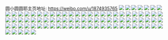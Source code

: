 圆小圆圆耶主页地址: https://weibo.com/u/1874935765 
![](https://wx4.sinaimg.cn/mw2000/6fc13fd5gy1h9cszz4jvvj22c0340b2a.jpg) 
![](https://wx4.sinaimg.cn/mw2000/6fc13fd5gy1h8omki4prjj22102pdu0y.jpg) 
![](https://wx4.sinaimg.cn/mw2000/6fc13fd5gy1h8omkonqmqj21zt2nskjn.jpg) 
![](https://wx4.sinaimg.cn/mw2000/6fc13fd5gy1h8omktwvytj21te2f64qp.jpg) 
![](https://wx4.sinaimg.cn/mw2000/6fc13fd5gy1h6u35ijxojj22dr36a100.jpg) 
![](https://wx4.sinaimg.cn/mw2000/6fc13fd5gy1h6u364nrw4j215o1ihtrt.jpg) 
![](https://wx4.sinaimg.cn/mw2000/6fc13fd5gy1h6u35amlufj20xc2307wh.jpg) 
![](https://wx4.sinaimg.cn/mw2000/6fc13fd5gy1h6u35wt2xsj21yd2lukjm.jpg) 
![](https://wx4.sinaimg.cn/mw2000/6fc13fd5gy1h6u35yomjij21xj2wenpd.jpg) 
![](https://wx4.sinaimg.cn/mw2000/6fc13fd5gy1h6u356qk32j22c0340u0y.jpg) 
![](https://wx4.sinaimg.cn/mw2000/6fc13fd5gy1h6u361ezehj22c033znpe.jpg) 
![](https://wx4.sinaimg.cn/mw2000/6fc13fd5gy1h6u35m6gfsj22c033znpe.jpg) 
![](https://wx4.sinaimg.cn/mw2000/6fc13fd5ly1h6mdy7pfugj22c0340u0z.jpg) 
![](https://wx4.sinaimg.cn/mw2000/6fc13fd5ly1h6mdyisdeej20xc3pcu0y.jpg) 
![](https://wx4.sinaimg.cn/mw2000/6fc13fd5ly1h6mdycdtg4j215o1qjdpn.jpg) 
![](https://wx4.sinaimg.cn/mw2000/6fc13fd5ly1h6mdz1ksrgj21o0280npd.jpg) 
![](https://wx4.sinaimg.cn/mw2000/6fc13fd5ly1h6lhvs8xnmj228o2zk7wk.jpg) 
![](https://wx4.sinaimg.cn/mw2000/6fc13fd5ly1h6lhuyvfo8j223w2t6ari.jpg) 
![](https://wx4.sinaimg.cn/mw2000/6fc13fd5ly1h6lhuf5fm8j22c0340e85.jpg) 
![](https://wx4.sinaimg.cn/mw2000/6fc13fd5ly1h6lhuigmcjj22da35ste9.jpg) 
![](https://wx4.sinaimg.cn/mw2000/6fc13fd5gy1h6fs6n6f4fj216o1kw4qp.jpg) 
![](https://wx4.sinaimg.cn/mw2000/6fc13fd5gy1h6fs6efvwej21tl2fg7b6.jpg) 
![](https://wx4.sinaimg.cn/mw2000/6fc13fd5gy1h6fs7sh2rqj22c03427fe.jpg) 
![](https://wx4.sinaimg.cn/mw2000/6fc13fd5gy1h6fs6k0rmjj21jj220tee.jpg) 
![](https://wx4.sinaimg.cn/mw2000/6fc13fd5gy1h640awulh2j20n00uogm2.jpg) 
![](https://wx4.sinaimg.cn/mw2000/6fc13fd5gy1h5utqcsyjxj23402c0tiy.jpg) 
![](https://wx4.sinaimg.cn/mw2000/6fc13fd5gy1h5utqhnrxoj22c0340wnh.jpg) 
![](https://wx4.sinaimg.cn/mw2000/6fc13fd5gy1h5utqkcrxmj22wf26b1ky.jpg) 
![](https://wx4.sinaimg.cn/mw2000/6fc13fd5gy1h5utqw55nbj22c0340dxh.jpg) 
![](https://wx4.sinaimg.cn/mw2000/6fc13fd5gy1h5utr7iws9j22ff38fal3.jpg) 
![](https://wx4.sinaimg.cn/mw2000/6fc13fd5gy1h5utq75z5qj22c0340h3z.jpg) 
![](https://wx4.sinaimg.cn/mw2000/6fc13fd5gy1h5utu4ibeaj22c0340hdu.jpg) 
![](https://wx4.sinaimg.cn/mw2000/6fc13fd5gy1h5utrjq7xyj22c0340hdv.jpg) 
![](https://wx4.sinaimg.cn/mw2000/6fc13fd5gy1h5utu6e1tij22c0342qv5.jpg) 
![](https://wx4.sinaimg.cn/mw2000/6fc13fd5gy1h5rfwct1kxj22801o0qv5.jpg) 
![](https://wx4.sinaimg.cn/mw2000/6fc13fd5gy1h5rfwibqqaj21zs2nq1ky.jpg) 
![](https://wx4.sinaimg.cn/mw2000/6fc13fd5gy1h5rfvgzgyij20m20m2gp3.jpg) 
![](https://wx4.sinaimg.cn/mw2000/6fc13fd5gy1h5rfvfbmtvj22dr36a4qs.jpg) 
![](https://wx4.sinaimg.cn/mw2000/6fc13fd5gy1h5rfvgfn0sj20zk1hcjxv.jpg) 
![](https://wx4.sinaimg.cn/mw2000/6fc13fd5gy1h5rfw1qm89j21xq2ky4qq.jpg) 
![](https://wx4.sinaimg.cn/mw2000/6fc13fd5gy1h5rfvvrpt1j22c03407wj.jpg) 
![](https://wx4.sinaimg.cn/mw2000/6fc13fd5gy1h5rfwu6kacj22c0340b2a.jpg) 
![](https://wx4.sinaimg.cn/mw2000/6fc13fd5gy1h5rfwrs0xpj22c0340qv6.jpg) 
![](https://wx4.sinaimg.cn/mw2000/6fc13fd5gy1h5rfvmygm5j21wl2jg4ob.jpg) 
![](https://wx4.sinaimg.cn/mw2000/6fc13fd5gy1h5rfwmlqaij222i2rcx6p.jpg) 
![](https://wx4.sinaimg.cn/mw2000/6fc13fd5gy1h5cd2fuskrj22c0340qv6.jpg) 
![](https://wx4.sinaimg.cn/mw2000/6fc13fd5gy1h5cd2iyhjtj21te2f6x6p.jpg) 
![](https://wx4.sinaimg.cn/mw2000/6fc13fd5gy1h4v4bpkqloj21t32ds7wh.jpg) 
![](https://wx4.sinaimg.cn/mw2000/6fc13fd5gy1h4v4c48yt3j22c02c0e82.jpg) 
![](https://wx4.sinaimg.cn/mw2000/6fc13fd5gy1h4v4c0y3x1j231t31d4qr.jpg) 
![](https://wx4.sinaimg.cn/mw2000/6fc13fd5gy1h4swc3jzr6j22c03407wk.jpg) 
![](https://wx4.sinaimg.cn/mw2000/6fc13fd5gy1h4g1kn1e4zj22c0340qv7.jpg) 
![](https://wx4.sinaimg.cn/mw2000/6fc13fd5gy1h4g1ks4tx6j22c03401kz.jpg) 
![](https://wx4.sinaimg.cn/mw2000/6fc13fd5gy1h4g1kpqb1lj22c02c0u0y.jpg) 
![](https://wx4.sinaimg.cn/mw2000/6fc13fd5gy1h3cnz58v5vj21o0280qv5.jpg) 
![](https://wx4.sinaimg.cn/mw2000/6fc13fd5gy1h3cnyu2d3hj21o0280kjl.jpg) 
![](https://wx4.sinaimg.cn/mw2000/6fc13fd5gy1h1wjt1lmnzj22082obkjm.jpg) 
![](https://wx4.sinaimg.cn/mw2000/6fc13fd5gy1h1wjsvv768j21vl2i4npe.jpg) 
![](https://wx4.sinaimg.cn/mw2000/6fc13fd5gy1h1wjspk7ghj22382sbu0y.jpg) 
![](https://wx4.sinaimg.cn/mw2000/6fc13fd5gy1h1wjtco3ssj220u2p4b2b.jpg) 
![](https://wx4.sinaimg.cn/mw2000/6fc13fd5gy1h1wjthuuq3j22c0340kjn.jpg) 
![](https://wx4.sinaimg.cn/mw2000/6fc13fd5gy1h1wjt6iyulj21x72k91kz.jpg) 
![](https://wx4.sinaimg.cn/mw2000/6fc13fd5gy1h057ppeuchj22502upx6q.jpg) 
![](https://wx4.sinaimg.cn/mw2000/6fc13fd5gy1gzktrtiirjj21bw1rve3u.jpg) 
![](https://wx4.sinaimg.cn/mw2000/6fc13fd5gy1gx7wbvhaglj22c0340qv6.jpg) 
![](https://wx4.sinaimg.cn/mw2000/0022T2rrgy1guoizqusz6j62801o0npd02.jpg) 
![](https://wx4.sinaimg.cn/mw2000/0022T2rrgy1guoja0g26uj62c02c0hdu02.jpg) 
![](https://wx4.sinaimg.cn/mw2000/0022T2rrgy1guoj7obgsrj61h71yyb2902.jpg) 
![](https://wx4.sinaimg.cn/mw2000/6fc13fd5gy1gr0gpz9uidj21o0280u0x.jpg) 
![](https://wx4.sinaimg.cn/mw2000/6fc13fd5gy1gr0gq2q0jpj21o02801ky.jpg) 
![](https://wx4.sinaimg.cn/mw2000/6fc13fd5gy1gr0gpxifvej21o0280u0x.jpg) 
![](https://wx4.sinaimg.cn/mw2000/6fc13fd5gy1gr0gq0os4dj22801o0u0x.jpg) 
![](https://wx4.sinaimg.cn/mw2000/6fc13fd5gy1gr0gq7rne4j21o02807qf.jpg) 
![](https://wx4.sinaimg.cn/mw2000/6fc13fd5gy1gr0gpve2o5j22801o01ky.jpg) 
![](https://wx4.sinaimg.cn/mw2000/6fc13fd5gy1gr0gq60u6pj22c02c07wh.jpg) 
![](https://wx4.sinaimg.cn/mw2000/6fc13fd5gy1gr0gq4032mj22c02c0e81.jpg) 
![](https://wx4.sinaimg.cn/mw2000/6fc13fd5gy1gp3i3zespaj227u1o0e81.jpg) 
![](https://wx4.sinaimg.cn/mw2000/6fc13fd5gy1gp3i3y1wdcj21ns27sb2a.jpg) 
![](https://wx4.sinaimg.cn/mw2000/6fc13fd5gy1gp3i91x9vnj227u1o0kjl.jpg) 
![](https://wx4.sinaimg.cn/mw2000/6fc13fd5gy1gbcn94uclej22c02c0hdu.jpg) 
![](https://wx4.sinaimg.cn/mw2000/6fc13fd5gy1gbcn9x0gmnj22c0340hdu.jpg) 
![](https://wx4.sinaimg.cn/mw2000/6fc13fd5gy1gbcn7t3hkrj22c02c0u0y.jpg) 
![](https://wx4.sinaimg.cn/mw2000/6fc13fd5gy1gbcn8liaw5j22c02c0hdw.jpg) 
![](https://wx4.sinaimg.cn/mw2000/6fc13fd5gy1gbcnaf7e7jj22c0340qv7.jpg) 
![](https://wx4.sinaimg.cn/mw2000/6fc13fd5gy1gbcn76pqlcj23402c0u0x.jpg) 
![](https://wx4.sinaimg.cn/mw2000/6fc13fd5gy1g6poavno0uj22c02c0qv5.jpg) 
![](https://wx4.sinaimg.cn/mw2000/6fc13fd5gy1g6poaxz79vj22c02c0npd.jpg) 
